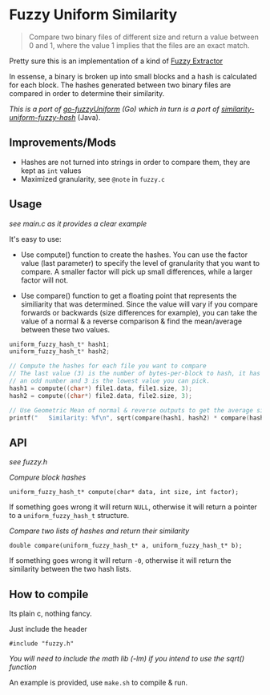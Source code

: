 # Fuzzy Uniform Similarity

> Compare two binary files of different size and return a value between 0 and 1, where the value 1 implies that the files are an exact match.

Pretty sure this is an implementation of a kind of [Fuzzy Extractor](https://en.wikipedia.org/wiki/Fuzzy_extractor)

In essense, a binary is broken up into small blocks and a hash is calculated for each block. The hashes generated between two binary files are compared in order to determine their similarity.

*This is a port of [go-fuzzyUniform](https://github.com/requaos/go-fuzzyUniform) (Go) which in turn is a port of [similarity-uniform-fuzzy-hash](https://github.com/s3curitybug/similarity-uniform-fuzzy-hash)* (Java).

## Improvements/Mods

- Hashes are not turned into strings in order to compare them, they are kept as `int` values
- Maximized granularity, see `@note` in `fuzzy.c`

## Usage

*see main.c as it provides a clear example*

It's easy to use:

- Use compute() function to create the hashes. You can use the factor value (last parameter) to specify
  the level of granularity that you want to compare. A smaller factor will pick up small differences, while
  a larger factor will not.

- Use compare() function to get a floating point that represents the similiarity that was determined. Since the value
  will vary if you compare forwards or backwards (size differences for example), you can take the value of a normal & a
  reverse comparison & find the mean/average between these two values.

```c
uniform_fuzzy_hash_t* hash1;
uniform_fuzzy_hash_t* hash2;

// Compute the hashes for each file you want to compare
// The last value (3) is the number of bytes-per-block to hash, it has to be
// an odd number and 3 is the lowest value you can pick.  
hash1 = compute((char*) file1.data, file1.size, 3);
hash2 = compute((char*) file2.data, file2.size, 3);

// Use Geometric Mean of normal & reverse outputs to get the average similarity
printf("   Similarity: %f\n", sqrt(compare(hash1, hash2) * compare(hash2, hash1)));
```

## API

*see fuzzy.h*

*Compure block hashes*

```
uniform_fuzzy_hash_t* compute(char* data, int size, int factor);
```

If something goes wrong it will return `NULL`, otherwise it will return a pointer
to a `uniform_fuzzy_hash_t` structure.

*Compare two lists of hashes and return their similarity*

```
double compare(uniform_fuzzy_hash_t* a, uniform_fuzzy_hash_t* b);
```

If something goes wrong it will return `-0`, otherwise it will return the similarity between the two hash lists.


## How to compile

Its plain c, nothing fancy.

Just include the header

```
#include "fuzzy.h"
```

*You will need to include the math lib (-lm) if you intend to use the sqrt() function*

An example is provided, use `make.sh` to compile & run.
